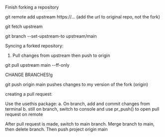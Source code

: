 Finish forking a repository

git remote add upstream https://... (add the url to original repo, not the fork)

git fetch upstream

git branch --set-upstream-to upstream/main

Syncing a forked repository:
1. Pull changes from upstream then push to origin

git pull upstream main --ff-only

CHANGE BRANCHES!g

git push origin main pushes changes to my version of the fork (origin)

creating a pull request:

Use the usethis package:
a. On branch, add and commit changes from terminal
b. still on branch, switch to console and use pr_push() to open pull request on remote


After pull request is made, switch to main branch. Merge branch to main, then delete branch. Then push project origin main 

